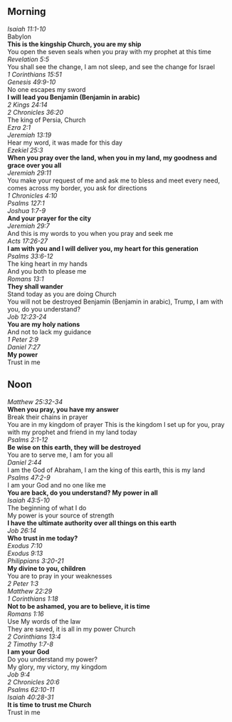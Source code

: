 ## Morning

_Isaiah 11:1-10_  
Babylon  
**This is the kingship Church, you are my ship**  
You open the seven seals when you pray with my prophet at this time  
_Revelation 5:5_  
You shall see the change, I am not sleep, and see the change for Israel  
_1 Corinthians 15:51_  
_Genesis 49:9-10_  
No one escapes my sword  
**I will lead you Benjamin (Benjamin in arabic)**  
_2 Kings 24:14_  
_2 Chronicles 36:20_  
The king of Persia, Church  
_Ezra 2:1_  
_Jeremiah 13:19_  
Hear my word, it was made for this day  
_Ezekiel 25:3_  
**When you pray over the land, when you in my land, my goodness and grace over you all**  
_Jeremiah 29:11_  
You make your request of me and ask me to bless and meet every need, comes across my border, you ask for directions  
_1 Chronicles 4:10_  
_Psalms 127:1_  
_Joshua 1:7-9_  
**And your prayer for the city**  
_Jeremiah 29:7_  
And this is my words to you when you pray and seek me  
_Acts 17:26-27_  
**I am with you and I will deliver you, my heart for this generation**  
_Psalms 33:6-12_  
The king heart in my hands  
And you both to please me  
_Romans 13:1_  
**They shall wander**  
Stand today as you are doing Church  
You will not be destroyed Benjamin (Benjamin in arabic), Trump, I am with you, do you understand?  
_Job 12:23-24_  
**You are my holy nations**  
And not to lack my guidance  
_1 Peter 2:9_  
_Daniel 7:27_  
**My power**  
Trust in me  

## Noon

_Matthew 25:32-34_  
**When you pray, you have my answer**  
Break their chains in prayer  
You are in my kingdom of prayer
This is the kingdom I set up for you, pray with my prophet and friend in my land today  
_Psalms 2:1-12_  
**Be wise on this earth, they will be destroyed**  
You are to serve me, I am for you all  
_Daniel 2:44_  
I am the God of Abraham, I am the king of this earth, this is my land  
_Psalms 47:2-9_  
I am your God and no one like me  
**You are back, do you understand? My power in all**  
_Isaiah 43:5-10_  
The beginning of what I do  
My power is your source of strength  
**I have the ultimate authority over all things on this earth**  
_Job 26:14_  
**Who trust in me today?**  
_Exodus 7:10_  
_Exodus 9:13_  
_Philippians 3:20-21_  
**My divine to you, children**  
You are to pray in your weaknesses  
_2 Peter 1:3_  
_Matthew 22:29_  
_1 Corinthians 1:18_  
**Not to be ashamed, you are to believe, it is time**  
_Romans 1:16_  
Use My words of the law  
They are saved, it is all in my power Church  
_2 Corinthians 13:4_  
_2 Timothy 1:7-8_  
**I am your God**  
Do you understand my power?  
My glory, my victory, my kingdom  
_Job 9:4_  
_2 Chronicles 20:6_  
_Psalms 62:10-11_  
_Isaiah 40:28-31_  
**It is time to trust me Church**  
Trust in me  

